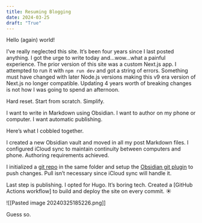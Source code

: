 ```yaml
---
title: Resuming Blogging
date: 2024-03-25
draft: "True"
---
```

Hello (again) world!

I’ve really neglected this site. It’s been four years since I last posted anything. I got the urge to write today and…wow…what a painful experience. The prior version of this site was a custom Next.js app. I attempted to run it with `npm run dev` and got a string of errors. Something must have changed with later Node.js versions making this v9 era version of Next.js no longer compatible. Updating 4 years worth of breaking changes is not how I was going to spend an afternoon.

Hard reset. Start from scratch. Simplify. 

I want to write in Markdown using Obsidian. I want to author on my phone or computer. I want automatic publishing. 

Here’s what I cobbled together. 

I created a new Obsidian vault and moved in all my post Markdown files. I configured iCloud sync to maintain continuity between computers and phone. Authoring requirements achieved. 

I initialized a [git repo]() in the same folder and setup the [Obsidian git plugin]() to push changes. Pull isn’t necessary since iCloud sync will handle it. 

<screenshot of iOS and macOS>

Last step is publishing. I opted for Hugo. It’s boring tech. Created a [GitHub Actions workflow] to build and deploy the site on every commit. ☀️

![[Pasted image 20240325185226.png]]

Guess so. 